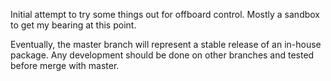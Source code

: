 Initial attempt to try some things out for offboard control.
Mostly a sandbox to get my bearing at this point.

Eventually, the master branch will represent a stable release of an in-house package.
Any development should be done on other branches and tested before merge with master.
